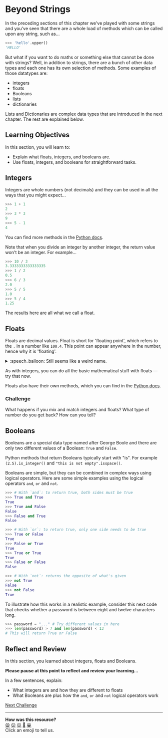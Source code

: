 # Beyond Strings

In the preceding sections of this chapter we've played with some strings and
you've seen that there are a whole load of methods which can be called upon any
string, such as...

```python
>>> 'hello'.upper()
'HELLO'
```

But what if you want to do maths or something else that cannot be done with
strings? Well, in addition to strings, there are a bunch of other data types and
each one has its own selection of methods.  Some examples of those datatypes
are:

* integers
* floats
* Booleans
* lists
* dictionaries

Lists and Dictionaries are complex data types that are introduced in the next
chapter. The rest are explained below.

<!-- OMITTED -->

## Learning Objectives

In this section, you will learn to:

* Explain what floats, integers, and booleans are.
* Use floats, integers, and booleans for straightforward tasks.

## Integers

Integers are whole numbers (not decimals) and they can be used in all the ways
that you might expect...

```python
>>> 1 + 1
2
>>> 3 * 3
9
>>> 5 - 1
4
```

You can find more methods in the [Python
docs](https://docs.python.org/3/library/stdtypes.html#numeric-types-int-float-complex).

Note that when you divide an integer by another integer, the return value won't
be an integer.  For example...

```python
>>> 10 / 3
3.3333333333333335
>>> 1 / 2
0.5
>>> 6 / 3
2.0
>>> 5 / 5
1.0
>>> 5 / 4
1.25
```

The results here are all what we call a float.

## Floats

Floats are decimal values. Float is short for 'floating point', which refers to
the `.` in a number like `100.4`. This point can appear anywhere in the number,
hence why it is 'floating'.

<details>
  <summary>:speech_balloon: Still seems like a weird name.</summary>

  <hr>
  
  It's called 'floating point' to distinguish it from the less common 'fixed
  point' system. This is another way computers can store numbers.
  
  In a fixed-point number, the number of digits that come before the dot and
  after the dot are fixed. If your number system is fixed point and has four
  digits before the point and two after, you could store the number `1337.42` or
  `0001.20`. But you couldn't store `2.453`.

  This might seem inconvenient, and you'd be right. But it's useful for some
  situations, like currency, where fixed point can be more reliably precise. [If
  you'd like to read more about this you can start
  here.](https://husobee.github.io/money/float/2016/09/23/never-use-floats-for-currency.html)

  <hr>
</details>

As with integers, you can do all the basic mathematical stuff with floats — try
that now.

Floats also have their own methods, which you can find in the [Python
docs](https://docs.python.org/3/library/stdtypes.html#additional-methods-on-float).

### Challenge

What happens if you mix and match integers and floats? What type of number do
you get back? How can you tell?

## Booleans

Booleans are a special data type named after George Boole and there are only two
different values of a Boolean: `True` and `False`.

Python methods that return Booleans typically start with "is". For example
`(2.5).is_integer()` and `"this is not empty".isspace()`.

Booleans are simple, but they can be combined in complex ways using logical
operators. Here are some simple examples using the logical operators `and`, `or`
and `not`.

```python
>>> # With `and`: to return true, both sides must be true
>>> True and True
True
>>> True and False
False
>>> False and True
False

>>> # With `or`: to return true, only one side needs to be true
>>> True or False
True
>>> False or True
True
>>> True or True
True
>>> False or False
False

>>> # With `not`: returns the opposite of what's given
>>> not True
False
>>> not False
True
```

To illustrate how this works in a realistic example, consider this next code
that checks whether a password is between eight and twelve characters long.

```python
>>> password = "..." # Try different values in here
>>> len(password) > 7 and len(password) < 13
# This will return True or False
```
## Reflect and Review

In this section, you learned about integers, floats and Booleans.

**Please pause at this point to reflect and review your learning...**

In a few sentences, explain:

- What integers are and how they are different to floats
- What Booleans are plus how the `and`, `or` and `not` logical operators work


[Next Challenge](07_conditionals.md)

<!-- BEGIN GENERATED SECTION DO NOT EDIT -->

---

**How was this resource?**  
[😫](https://airtable.com/shrUJ3t7KLMqVRFKR?prefill_Repository=makersacademy%2Fpython_foundations&prefill_File=chapter1%2F06_beyond_strings.md&prefill_Sentiment=😫) [😕](https://airtable.com/shrUJ3t7KLMqVRFKR?prefill_Repository=makersacademy%2Fpython_foundations&prefill_File=chapter1%2F06_beyond_strings.md&prefill_Sentiment=😕) [😐](https://airtable.com/shrUJ3t7KLMqVRFKR?prefill_Repository=makersacademy%2Fpython_foundations&prefill_File=chapter1%2F06_beyond_strings.md&prefill_Sentiment=😐) [🙂](https://airtable.com/shrUJ3t7KLMqVRFKR?prefill_Repository=makersacademy%2Fpython_foundations&prefill_File=chapter1%2F06_beyond_strings.md&prefill_Sentiment=🙂) [😀](https://airtable.com/shrUJ3t7KLMqVRFKR?prefill_Repository=makersacademy%2Fpython_foundations&prefill_File=chapter1%2F06_beyond_strings.md&prefill_Sentiment=😀)  
Click an emoji to tell us.

<!-- END GENERATED SECTION DO NOT EDIT -->
